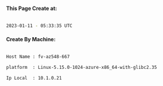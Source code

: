 
   
#### This Page Create at:

```bash

2023-01-11 - 05:33:35 UTC

```

#### Create By Machine:

```bash

Host Name : fv-az548-667

platform  : Linux-5.15.0-1024-azure-x86_64-with-glibc2.35

Ip Local  : 10.1.0.21

```

